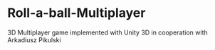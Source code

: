 # Roll-a-ball-Multiplayer

3D Multiplayer game implemented with Unity 3D in cooperation with Arkadiusz Pikulski
